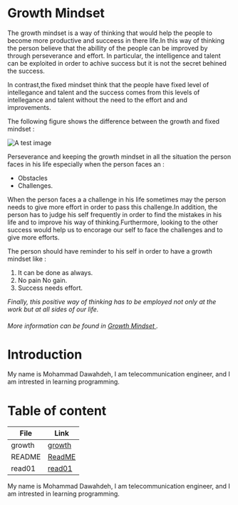 # Growth Mindset



The growth mindset is a way of thinking that would help the people to become more productive and succeess in there life.In this way of thinking the person believe that the abillity of the people can be improved by through perseverance and effort. In particular, the intelligence and talent can be exploited in order to achive success but it is not the secret behined the success. 

In contrast,the fixed mindset think that the people have fixed level of intellegance and talent and the success comes from this levels of intellegance and talent without the need to the effort and and improvements.

The following figure shows the difference between the growth and fixed mindset : 

![A test image](https://i2.wp.com/atlassianblog.wpengine.com/wp-content/uploads/NewGrowthMindset2.png?resize=768%2C960&ssl=1)


Perseverance and keeping the growth mindset in all the situation the person faces in his life especially when the person faces an : 
- Obstacles 
- Challenges.

When the person faces a  a challenge in his life sometimes may the person needs to give more effort in order to pass this challenge.In addition, the person has to judge his self frequently in order to find the mistakes in his life and to improve his way of thinking.Furthermore, looking to the other success would help us 
to encorage our self to face the challenges and to give more efforts. 

The person should have reminder to his self in order to have a growth mindset like :
1. It can be done as always.
2. No pain No gain.
3. Success needs effort.


*Finally, this positive way of thinking has to be employed not only at the work but  at all sides of our life.* 


###### *More  information can be found in [Growth Mindset ](https://www.atlassian.com/blog/inside-atlassian/growth-mindset).*




# Introduction

My name is Mohammad Dawahdeh, I am telecommunication engineer, and I am  intrested in learning programming.





# Table  of content


 

File             | Link
------------ |    -------------
growth   |  [growth](https://dawahdeh.github.io/reading-notes/growth) 
README| [ReadME](https://dawahdeh.github.io/reading-notes/)
 read01| [read01](https://dawahdeh.github.io/reading-notes/read01)

My name is Mohammad Dawahdeh, I am telecommunication engineer, and I am  intrested in learning programming.


